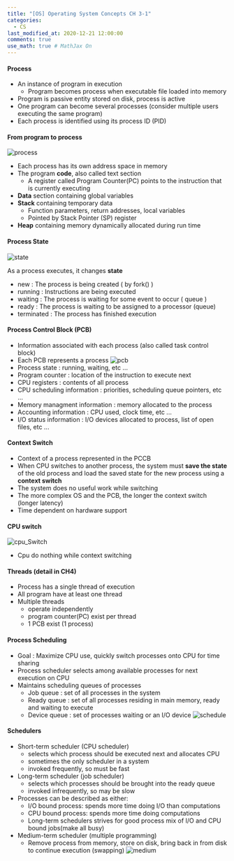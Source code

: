```yaml
---
title: "[OS] Operating System Concepts CH 3-1"
categories: 
  - CS
last_modified_at: 2020-12-21 12:00:00
comments: true
use_math: true # MathJax On
---
```


#### Process
- An instance of program in execution
  - Program becomes process when executable file loaded into memory
- Program is passive entity stored on disk, process is active 
- One program can become several processes (consider multiple users executing the same program)
- Each process is identified using its process ID (PID)

#### From program to process
![process](https://user-images.githubusercontent.com/62474292/102807138-78f65e00-4401-11eb-81e0-43526539ace7.JPG)

- Each process has its own address space in memory 
- The program **code**, also called text section
  - A register called Program Counter(PC) points to the instruction that is currently executing
- **Data** section containing global variables
- **Stack** containing temporary data
  - Function parameters, return addresses, local variables
  - Pointed by Stack Pointer (SP) register
- **Heap** containing memory dynamically allocated during run time

#### Process State
![state](https://user-images.githubusercontent.com/62474292/102808347-8ca2c400-4403-11eb-99c8-466250490218.JPG)

As a process executes, it changes **state**
- new : The process is being created ( by fork() )
- running : Instructions are being executed 
- waiting : The process is waiting for some event to occur ( queue )
- ready : The process is waiting to be assigned to a processor (queue)
- terminated : The process has finished execution

#### Process Control Block (PCB)

- Information associated with each process (also called task control block)
- Each PCB represents a process
![pcb](https://user-images.githubusercontent.com/62474292/103106367-35595980-4678-11eb-9d9c-5b0e62cf53d9.JPG)
- Process state : running, waiting, etc ...
- Program counter : location of the instruction to execute next
- CPU registers : contents of all process
- CPU scheduling information : priorities, scheduling queue pointers, etc ...
- Memory managment information : memory allocated to the process
- Accounting information : CPU used, clock time, etc ...
- I/O status information : I/O devices allocated to process, list of open files, etc ...

#### Context Switch
- Context of a process represented in the PCCB
- When CPU switches to another process, the system must **save the state** of the old process and load the saved state for the new process using a **context switch**
- The system does no useful work while switching
- The more complex OS and the PCB, the longer the context switch (longer latency)
- Time dependent on hardware support

#### CPU switch
![cpu_Switch](https://user-images.githubusercontent.com/62474292/103106625-56bb4500-467a-11eb-80f4-a1b838724f96.JPG)
- Cpu do nothing while context switching

#### Threads (detail in CH4)
- Process has a single thread of execution
- All program have at least one thread
- Multiple threads
  - operate independently
  - program counter(PC) exist per thread
  - 1 PCB exist (1 process)

#### Process Scheduling
- Goal : Maximize CPU use, quickly switch processes onto CPU for time sharing
- Process scheduler selects among available processes for next execution on CPU
- Maintains scheduling queues of processes
  - Job queue : set of all processes in the system
  - Ready queue : set of all processes residing in main memory, ready and waiting to execute
  - Device queue : set of processes waiting or an I/O device
![schedule](https://user-images.githubusercontent.com/62474292/103106593-16f45d80-467a-11eb-897b-0d12f41098ef.JPG)

#### Schedulers
- Short-term scheduler (CPU scheduler)
  - selects which process should be executed next and allocates CPU
  - sometimes the only scheduler in a system
  - invoked frequently, so must be fast
- Long-term scheduler (job scheduler)
  - selects which processes should be brought into the ready queue
  - invoked infrequently, so may be slow
- Processes can be described as either:
  - I/O bound process: spends more time doing I/O than computations
  - CPU bound process: spends more time doing computations
  - Long-term schedulers strives for good process mix of I/O and CPU bound jobs(make all busy)
- Medium-term scheduler (multiple programming)
  - Remove process from memory, store on disk, bring back in from disk to continue execution (swapping)
  ![medium](https://user-images.githubusercontent.com/62474292/103106822-0ba23180-467c-11eb-818e-765a27690396.JPG)

